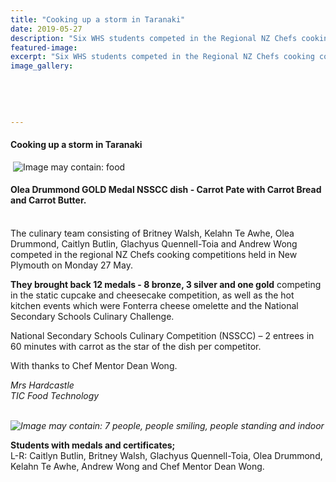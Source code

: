 ```yaml
---
title: "Cooking up a storm in Taranaki"
date: 2019-05-27
description: "Six WHS students competed in the Regional NZ Chefs cooking competitions held in New Plymouth. Olea Drummond"
featured-image: 
excerpt: "Six WHS students competed in the Regional NZ Chefs cooking competitions held in New Plymouth on Monday 27 May. Olea Drummond received a Gold for her dish..."
image_gallery:
    
    
    
    
    
---
```


<h4>Cooking up a storm in Taranaki</h4>
<p>&nbsp;<img src="https://scontent-syd2-1.xx.fbcdn.net/v/t1.0-9/62333515_2251396908242808_9222774383565602816_n.jpg?_nc_cat=106&amp;_nc_ht=scontent-syd2-1.xx&amp;oh=cf1de2020ad3bb7862bbf366999a2009&amp;oe=5D8D2F32" alt="Image may contain: food" /></p>
<h4>Olea Drummond GOLD Medal NSSCC dish - Carrot Pate with Carrot Bread and Carrot Butter.</h4>
<p><br />The culinary team consisting of Britney Walsh, Kelahn Te Awhe, Olea Drummond, Caitlyn Butlin, Glachyus Quennell-Toia and Andrew Wong competed in the regional NZ Chefs cooking competitions held in New Plymouth on Monday 27 May.</p>
<p><strong>They brought back 12 medals - 8 bronze, 3 silver and one gold</strong>&nbsp;competing in the static cupcake and cheesecake competition, as well as the hot kitchen events which were Fonterra cheese omelette and the National Secondary Schools Culinary Challenge.</p>
<p>National Secondary Schools Culinary Competition (<span>NSSCC)</span> &ndash; 2 entrees in 60 minutes with carrot as the star of the dish per competitor.</p>
<p>With thanks to Chef Mentor Dean Wong.</p>
<p><em>Mrs Hardcastle</em><br /><em> TIC Food Technology<br /><br /></em></p>
<p><em><img src="https://scontent-syd2-1.xx.fbcdn.net/v/t1.0-9/64305333_2251396941576138_3903657507175792640_n.jpg?_nc_cat=100&amp;_nc_ht=scontent-syd2-1.xx&amp;oh=6aa93939b24d9908faf49dd30a3af633&amp;oe=5D8E6287" alt="Image may contain: 7 people, people smiling, people standing and indoor" /></em></p>
<p><strong>Students with medals and certificates;&nbsp;</strong><br />L-R: Caitlyn Butlin, Britney Walsh, Glachyus Quennell-Toia, Olea Drummond, Kelahn Te Awhe, Andrew Wong and Chef Mentor Dean Wong.</p>

